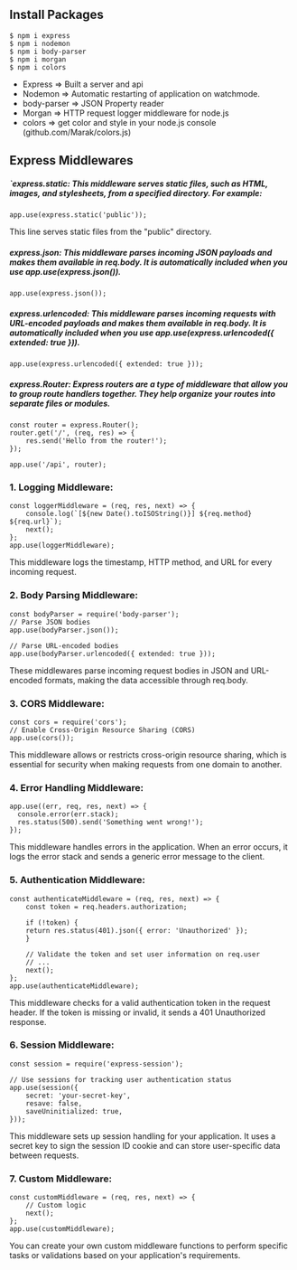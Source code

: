 ## Install Packages
``` 
$ npm i express
$ npm i nodemon
$ npm i body-parser
$ npm i morgan
$ npm i colors
```
* Express => Built a server and api 
* Nodemon => Automatic restarting of application on watchmode.
* body-parser => JSON Property reader
* Morgan => HTTP request logger middleware for node.js
* colors => get color and style in your node.js console (github.com/Marak/colors.js)


## Express Middlewares
##### `express.static: This middleware serves static files, such as HTML, images, and stylesheets, from a specified directory. For example:
```
app.use(express.static('public'));
```
This line serves static files from the "public" directory.
##### express.json: This middleware parses incoming JSON payloads and makes them available in req.body. It is automatically included when you use app.use(express.json()).
```
app.use(express.json());
```
##### express.urlencoded: This middleware parses incoming requests with URL-encoded payloads and makes them available in req.body. It is automatically included when you use app.use(express.urlencoded({ extended: true })).
```
app.use(express.urlencoded({ extended: true }));
```

##### express.Router: Express routers are a type of middleware that allow you to group route handlers together. They help organize your routes into separate files or modules.
```
const router = express.Router();
router.get('/', (req, res) => {
    res.send('Hello from the router!');
});

app.use('/api', router);
```



### 1. Logging Middleware:
```
const loggerMiddleware = (req, res, next) => {
    console.log(`[${new Date().toISOString()}] ${req.method} ${req.url}`);
    next();
};
app.use(loggerMiddleware);
```
This middleware logs the timestamp, HTTP method, and URL for every incoming request.

### 2. Body Parsing Middleware:
```
const bodyParser = require('body-parser');
// Parse JSON bodies
app.use(bodyParser.json());

// Parse URL-encoded bodies
app.use(bodyParser.urlencoded({ extended: true }));
```
These middlewares parse incoming request bodies in JSON and URL-encoded formats, making the data accessible through req.body.

### 3. CORS  Middleware:
```
const cors = require('cors');
// Enable Cross-Origin Resource Sharing (CORS)
app.use(cors());
```
This middleware allows or restricts cross-origin resource sharing, which is essential for security when making requests from one domain to another.

### 4. Error Handling Middleware:
```
app.use((err, req, res, next) => {
  console.error(err.stack);
  res.status(500).send('Something went wrong!');
});

```
This middleware handles errors in the application. When an error occurs, it logs the error stack and sends a generic error message to the client.

### 5. Authentication  Middleware:
```
const authenticateMiddleware = (req, res, next) => {
    const token = req.headers.authorization;

    if (!token) {
    return res.status(401).json({ error: 'Unauthorized' });
    }

    // Validate the token and set user information on req.user
    // ...
    next();
};
app.use(authenticateMiddleware);

```
This middleware checks for a valid authentication token in the request header. If the token is missing or invalid, it sends a 401 Unauthorized response.

### 6. Session Middleware:
```
const session = require('express-session');

// Use sessions for tracking user authentication status
app.use(session({
    secret: 'your-secret-key',
    resave: false,
    saveUninitialized: true,
}));

```
This middleware sets up session handling for your application. It uses a secret key to sign the session ID cookie and can store user-specific data between requests.

### 7. Custom  Middleware:
```
const customMiddleware = (req, res, next) => {
    // Custom logic
    next();
};
app.use(customMiddleware);
```
You can create your own custom middleware functions to perform specific tasks or validations based on your application's requirements.
